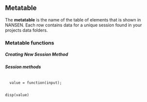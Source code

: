 ## Metatable

The **metatable** is the name of the table of elements that is shown in NANSEN. Each row contains data for a unique session found in your projects data folders.

### Metatable functions

##### Creating New Session Method

##### Session methods

<code>
  value = function(input); 
  
  disp(value)
  
</code>
